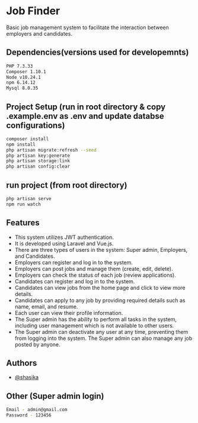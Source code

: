 
# Job Finder

Basic job management system to facilitate the interaction between employers
and candidates.

## Dependencies(versions used for developemnts)
```bash
PHP 7.3.33
Composer 1.10.1
Node v10.24.1
npm 6.14.12
Mysql 8.0.35
```

## Project Setup (run in root directory & copy .example.env as .env and update databse configurations)
```bash
composer install
npm install
php artisan migrate:refresh --seed
php artisan key:generate
php artisan storage:link
php artisan config:clear
```

## run project (from root directory)
```bash
php artisan serve
npm run watch
```

## Features

- This system utilizes JWT authentication.
- It is developed using Laravel and Vue.js.
- There are three types of users in the system: Super admin, Employers, and Candidates.
- Employers can register and log in to the system.
- Employers can post jobs and manage them (create, edit, delete).
- Employers can check the status of each job (review applications).
- Candidates can register and log in to the system.
- Candidates can view jobs from the home page and click to view more details.
- Candidates can apply to any job by providing required details such as name, email, and resume.
- Each user can view their profile information.
- The Super admin has the ability to perform all tasks in the system, including user management which is not available to other users.
- The Super admin can deactivate any user at any time, preventing them from logging into the system. The Super admin can also manage any job posted by anyone.


## Authors

- [@shasika](shasikamadushan555@gmail.com)

## Other (Super admin login)
```bash
Email - admin@gmail.com
Password - 123456
```
